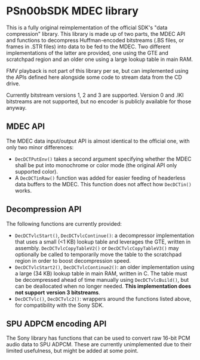 
# PSn00bSDK MDEC library

This is a fully original reimplementation of the official SDK's "data
compression" library. This library is made up of two parts, the MDEC API and
functions to decompress Huffman-encoded bitstreams (.BS files, or frames in
.STR files) into data to be fed to the MDEC. Two different implementations of
the latter are provided, one using the GTE and scratchpad region and an older
one using a large lookup table in main RAM.

FMV playback is not part of this library per se, but can implemented using the
APIs defined here alongside some code to stream data from the CD drive.

Currently bitstream versions 1, 2 and 3 are supported. Version 0 and .IKI
bitstreams are not supported, but no encoder is publicly available for those
anyway.

## MDEC API

The MDEC data input/output API is almost identical to the official one, with
only two minor differences:

- `DecDCTPutEnv()` takes a second argument specifying whether the MDEC shall be
  put into monochrome or color mode (the original API only supported color).
- A `DecDCTinRaw()` function was added for easier feeding of headerless data
  buffers to the MDEC. This function does not affect how `DecDCTin()` works.

## Decompression API

The following functions are currently provided:

- `DecDCTvlcStart()`, `DecDCTvlcContinue()`: a decompressor implementation that
  uses a small (<1 KB) lookup table and leverages the GTE, written in assembly.
  `DecDCTvlcCopyTableV2()` or `DecDCTvlcCopyTableV3()` may optionally be called
  to temporarily move the table to the scratchpad region in order to boost
  decompression speed.
- `DecDCTvlcStart2()`, `DecDCTvlcContinue2()`: an older implementation using
  a large (34 KB) lookup table in main RAM, written in C. The table must be
  decompressed ahead of time manually using `DecDCTvlcBuild()`, but can be
  deallocated when no longer needed. **This implementation does not support**
  **version 3 bitstreams**.
- `DecDCTvlc()`, `DecDCTvlc2()`: wrappers around the functions listed above,
  for compatibility with the Sony SDK.

## SPU ADPCM encoding API

The Sony library has functions that can be used to convert raw 16-bit PCM audio
data to SPU ADPCM. These are currently unimplemented due to their limited
usefulness, but might be added at some point.
